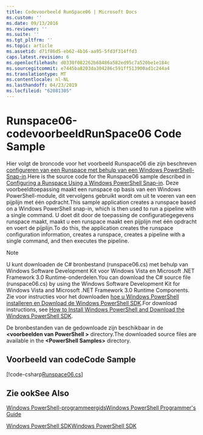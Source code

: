 ```yaml
---
title: Codevoorbeeld RunSpace06 | Microsoft Docs
ms.custom: ''
ms.date: 09/13/2016
ms.reviewer: ''
ms.suite: ''
ms.tgt_pltfrm: ''
ms.topic: article
ms.assetid: d71f86d5-eb62-4b16-aa95-5fd3f314ffd3
caps.latest.revision: 6
ms.openlocfilehash: d0330f082262b68486a582ed95c7a520be1e184c
ms.sourcegitcommit: e7445ba8203da304286c591ff513900ad1c244a4
ms.translationtype: MT
ms.contentlocale: nl-NL
ms.lasthandoff: 04/23/2019
ms.locfileid: "62081305"
---
```

# <a name="runspace06-code-sample"></a><span data-ttu-id="339c9-102">Runspace06-codevoorbeeld</span><span class="sxs-lookup"><span data-stu-id="339c9-102">RunSpace06 Code Sample</span></span>

<span data-ttu-id="339c9-103">Hier volgt de broncode voor het voorbeeld Runspace06 die zijn beschreven [configureren van een Runspace met behulp van een Windows PowerShell-Snap-in](http://msdn.microsoft.com/en-us/a7289ee8-9732-49ee-91c7-d533e9538b83).</span><span class="sxs-lookup"><span data-stu-id="339c9-103">Here is the source code for the Runspace06 sample described in [Configuring a Runspace Using a Windows PowerShell Snap-in](http://msdn.microsoft.com/en-us/a7289ee8-9732-49ee-91c7-d533e9538b83).</span></span> <span data-ttu-id="339c9-104">Deze voorbeeldtoepassing maakt een runspace op basis van een Windows PowerShell-module, dit vervolgens gebruikt wordt om uit te voeren van een pijplijn met één opdracht.</span><span class="sxs-lookup"><span data-stu-id="339c9-104">This sample application creates a runspace based on a Windows PowerShell snap-in, which is then used to run a pipeline with a single command.</span></span> <span data-ttu-id="339c9-105">U doet dit door de toepassing de configuratiegegevens runspace maakt, maakt u een runspace maakt een pijplijn met één opdracht en voert de pijplijn.</span><span class="sxs-lookup"><span data-stu-id="339c9-105">To do this, the application creates the runspace configuration information, creates a runspace, creates a pipeline with a single command, and then executes the pipeline.</span></span>

> [!NOTE]
> <span data-ttu-id="339c9-106">U kunt downloaden de C# bronbestand (runspace06.cs) met behulp van Windows Software Development Kit voor Windows Vista en Microsoft .NET Framework 3.0 Runtime-onderdelen.</span><span class="sxs-lookup"><span data-stu-id="339c9-106">You can download the C# source file (runspace06.cs) by using the Windows Software Development Kit for Windows Vista and Microsoft .NET Framework 3.0 Runtime Components.</span></span> <span data-ttu-id="339c9-107">Zie voor instructies voor het downloaden [hoe u Windows PowerShell installeren en Download de Windows PowerShell SDK](/powershell/developer/installing-the-windows-powershell-sdk).</span><span class="sxs-lookup"><span data-stu-id="339c9-107">For download instructions, see [How to Install Windows PowerShell and Download the Windows PowerShell SDK](/powershell/developer/installing-the-windows-powershell-sdk).</span></span>
>
> <span data-ttu-id="339c9-108">De bronbestanden van de gedownloade zijn beschikbaar in de  **\<voorbeelden van PowerShell >** directory.</span><span class="sxs-lookup"><span data-stu-id="339c9-108">The downloaded source files are available in the **\<PowerShell Samples>** directory.</span></span>

## <a name="code-sample"></a><span data-ttu-id="339c9-109">Voorbeeld van code</span><span class="sxs-lookup"><span data-stu-id="339c9-109">Code Sample</span></span>

[!code-csharp[Runspace06.cs](../../powershell-sdk-samples/SDK-2.0/csharp/Runspace06/Runspace06.cs#L11-L85 "Runspace06.cs")]

## <a name="see-also"></a><span data-ttu-id="339c9-110">Zie ook</span><span class="sxs-lookup"><span data-stu-id="339c9-110">See Also</span></span>

[<span data-ttu-id="339c9-111">Windows PowerShell-programmeergids</span><span class="sxs-lookup"><span data-stu-id="339c9-111">Windows PowerShell Programmer's Guide</span></span>](./windows-powershell-programmer-s-guide.md)

[<span data-ttu-id="339c9-112">Windows PowerShell SDK</span><span class="sxs-lookup"><span data-stu-id="339c9-112">Windows PowerShell SDK</span></span>](../windows-powershell-reference.md)